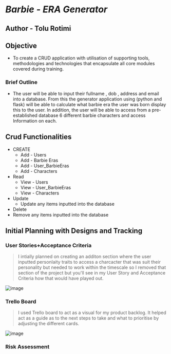 # **_Barbie - ERA Generator_**
## Author - Tolu Rotimi
## Objective
* To create a CRUD application with utilisation of supporting tools,
methodologies and technologies that encapsulate all core modules
covered during training.

### Brief Outline
* The user will be able to input their fullname , dob , address and email into a database.
From this the generator application using (python and flask) will be able to calculate what barbie era the user was born
display this to the user. In addition, the user will be able to access from a pre-established database 6 different barbie characters and access Information on each.

## Crud Functionalities
* CREATE
  * Add - Users
  * Add - Barbie Eras
  * Add - User_BarbieEras
  * Add - Characters
* Read
  * View - Users
  * View - User_BarbieEras
  * View - Characters
* Update
  * Update any items inputted into the database
 * Delete
  * Remove any items inputted into the database

## Initial Planning with Designs and Tracking

###  **User Stories+Acceptance Criteria**

> I intially planned on creating an additon section where the user inputted personlaity traits to access a charcacter that was suit their personality but needed to work within the timescale so I removed that section of the project but you'll see in my User Story and Acceptance Criteria how that would have played out. 

![image](https://user-images.githubusercontent.com/96881229/181943708-71293c54-523f-42d3-9311-8b1f53ca45ba.png)

### **Trello Board** 
> I used Trello board to act as a visual for my product backlog. It helped act as a guide as to the next steps to take and what to prioritise by adjusting the different cards. 

![image](https://user-images.githubusercontent.com/96881229/181980384-81fdd7a4-d9d4-4317-a68a-f6cd7d1d4ec6.png)

### **Risk Assessment**








